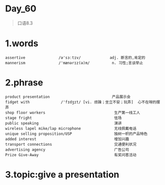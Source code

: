 # Day_60
> 口语8.3
# 1.words
    assertive               /ə'sɜːtɪv/             adj. 断言的,肯定的
    mannerism               /'mænərɪz(ə)m/          n. 习性;言谈举止
    

# 2.phrase
    product presentation                            产品展示会
    fidget with              /'fɪdʒɪt/ [vi. 烦躁；坐立不安；玩弄]  心不在呀的摆弄
    shop floor workers                               生产第一线工人
    stage fright                                     怯场
    public speaking                                  演讲
    wireless lapel mike/lap microphone               无线佩戴电话
    unique selling proposition/USP                   独树一帜的产品特色
    added interest                                   增加兴趣
    transport connections                            交通便利状况
    advertising agency                               广告公司
    Prize Give-Away                                  有奖问答活动

# 3.topic:give a presentation















